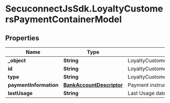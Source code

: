 # SecuconnectJsSdk.LoyaltyCustomersPaymentContainerModel

## Properties
Name | Type | Description | Notes
------------ | ------------- | ------------- | -------------
**_object** | **String** | LoyaltyCustomersPaymentContainerModel | [optional] 
**id** | **String** | LoyaltyCustomersPaymentContainerModel | [optional] 
**type** | **String** | LoyaltyCustomersPaymentContainerModel | [optional] 
**paymentInformation** | [**BankAccountDescriptor**](BankAccountDescriptor.md) | Payment instrument data | [optional] 
**lastUsage** | **String** | Last Usage date | [optional] 


